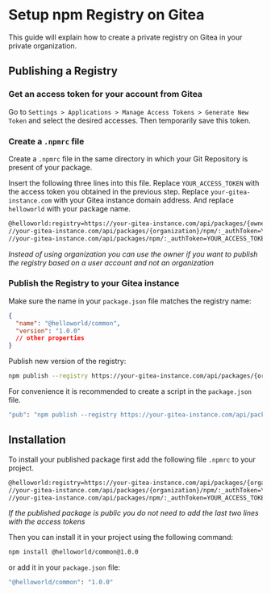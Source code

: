 # Setup npm Registry on Gitea

This guide will explain how to create a private registry on Gitea in your private organization.

## Publishing a Registry

### Get an access token for your account from Gitea

Go to `Settings > Applications > Manage Access Tokens > Generate New Token` and select the desired accesses. Then temporarily save this token.

### Create a `.npmrc` file

Create a `.npmrc` file in the same directory in which your Git Repository is present of your package.

Insert the following three lines into this file. Replace `YOUR_ACCESS_TOKEN` with the access token you obtained in the previous step. Replace `your-gitea-instance.com` with your Gitea instance domain address. And replace `helloworld` with your package name.

```bash
@helloworld:registry=https://your-gitea-instance.com/api/packages/{owner}/npm/
//your-gitea-instance.com/api/packages/{organization}/npm/:_authToken=YOUR_ACCESS_TOKEN
//your-gitea-instance.com/api/packages/npm/:_authToken=YOUR_ACCESS_TOKEN
```

_Instead of using organization you can use the owner if you want to publish the registry based on a user account and not an organization_

### Publish the Registry to your Gitea instance

Make sure the name in your `package.json` file matches the registry name:

```json
{
  "name": "@helloworld/common",
  "version": "1.0.0"
  // other properties
}
```

Publish new version of the registry:

```bash
npm publish --registry https://your-gitea-instance.com/api/packages/{organization}/npm/
```

For convenience it is recommended to create a script in the `package.json` file.

```bash
"pub": "npm publish --registry https://your-gitea-instance.com/api/packages/{organization}/npm/"
```

## Installation

To install your published package first add the following file `.npmrc` to your project.

```bash
@helloworld:registry=https://your-gitea-instance.com/api/packages/{organization}/npm/
//your-gitea-instance.com/api/packages/{organization}/npm/:_authToken=YOUR_ACCESS_TOKEN
//your-gitea-instance.com/api/packages/npm/:_authToken=YOUR_ACCESS_TOKEN
```

_If the published package is public you do not need to add the last two lines with the access tokens_

Then you can install it in your project using the following command:

```bash
npm install @helloworld/common@1.0.0
```

or add it in your `package.json` file:

```bash
"@helloworld/common": "1.0.0"
```
